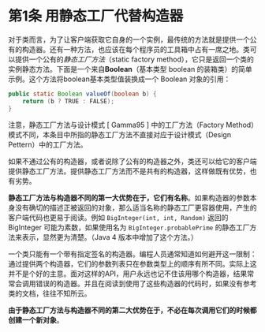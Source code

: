 # 第1条 用静态工厂代替构造器

对于类而言，为了让客户端获取它自身的一个实例，最传统的方法就是提供一个公有的构造器。还有一种方法，也应该在每个程序员的工具箱中占有一席之地。类可以提供一个公有的*静态工厂方法*（static factory method），它只是返回一个类的实例静态方法。下面是一个来自**Boolean**（基本类型 boolean 的装箱类）的简单示例。这个方法将boolean基本类型值装换成一个 Boolean 对象的引用：

```java
public static Boolean valueOf(boolean b) {
    return (b ? TRUE : FALSE);
}
```

注意，静态工厂方法与设计模式 [ Gamma95 ] 中的工厂方法（Factory Method）模式不同，本条目中所指的静态工厂方法不直接对应于设计模式（Design Pettern）中的工厂方法。

如果不通过公有的构造器，或者说除了公有的构造器之外，类还可以给它的客户端提供静态工厂方法。提供静态工厂方法而不是共有的构造器，这样做既有优势，也有劣势。

**静态工厂方法与构造器不同的第一大优势在于，它们有名称**。如果构造器的参数本身没有确切的描述正被返回的对象，那么适当名称的静态工厂更容器使用，产生的客户端代码也更易于阅读。例如 `BigInteger(int, int, Random)` 返回的 BigInteger 可能为素数，如果使用名为 `BigInteger.probablePrime` 的静态工厂方法来表示，显然更为清楚。（Java 4 版本中增加了这个方法。）

一个类只能有一个带有指定签名的构造器。编程人员通常知道如何避开这一限制：通过提供两个构造器，它们的参数列表只在参数类型上的顺序有所不同。实际上这并不是个好的主意。面对这样的API，用户永远也记不住该用哪个构造器，结果常常会调用错误的构造器。并且在阅读到使用了这些构造器的代码时，如果没有参考类的文档，往往不知所云。

**由于静态工厂方法与构造器不同的第二大优势在于，不必在每次调用它们的时候都创建一个新对象**。

